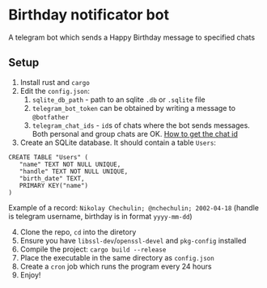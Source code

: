 # Birthday notificator bot

A telegram bot which sends a Happy Birthday message to specified chats

## Setup

1. Install rust and `cargo`
2. Edit the `config.json`:
   1. `sqlite_db_path` - path to an sqlite `.db` or `.sqlite` file
   2. `telegram_bot_token` can be obtained by writing a message to `@botfather`
   3. `telegram_chat_ids` - `id`s of chats where the bot sends messages. Both personal and group chats are OK. [How to get the chat id](https://sean-bradley.medium.com/get-telegram-chat-id-80b575520659)
3. Create an SQLite database. It should contain a table `Users`:

```SQLite
CREATE TABLE "Users" (
   "name" TEXT NOT NULL UNIQUE,
   "handle" TEXT NOT NULL UNIQUE,
   "birth_date" TEXT,
   PRIMARY KEY("name")
)
```
Example of a record: `Nikolay Chechulin; @nchechulin; 2002-04-18` (handle is telegram username, birthday is in format `yyyy-mm-dd`)

4. Clone the repo, `cd` into the diretory
5. Ensure you have `libssl-dev`/`openssl-devel` and `pkg-config` installed
6. Compile the project: `cargo build --release`
7. Place the executable in the same directory as `config.json`
8. Create a `cron` job which runs the program every 24 hours
9. Enjoy!
